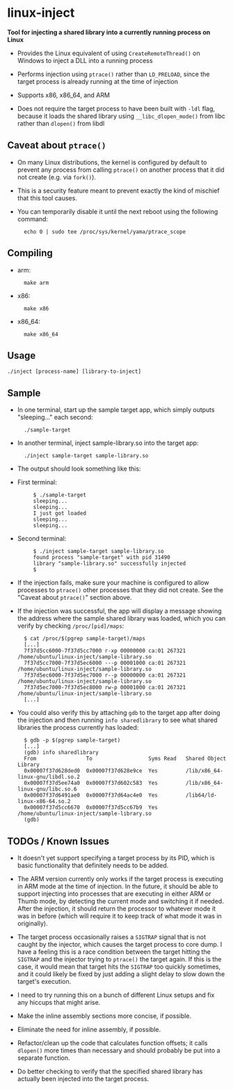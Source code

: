 # linux-inject
**Tool for injecting a shared library into a currently running process on Linux**

* Provides the Linux equivalent of using `CreateRemoteThread()` on Windows to inject a DLL into a running process

* Performs injection using `ptrace()` rather than `LD_PRELOAD`, since the target process is already running at the time of injection

* Supports x86, x86_64, and ARM

* Does not require the target process to have been built with `-ldl` flag, because it loads the shared library using `__libc_dlopen_mode()` from libc rather than `dlopen()` from libdl

## Caveat about `ptrace()`

* On many Linux distributions, the kernel is configured by default to prevent any process from calling `ptrace()` on another process that it did not create (e.g. via `fork()`).

* This is a security feature meant to prevent exactly the kind of mischief that this tool causes.

* You can temporarily disable it until the next reboot using the following command:

        echo 0 | sudo tee /proc/sys/kernel/yama/ptrace_scope

## Compiling

* arm:

        make arm

* x86:

        make x86

* x86_64:

        make x86_64

## Usage

    ./inject [process-name] [library-to-inject]

## Sample

* In one terminal, start up the sample target app, which simply outputs "sleeping..." each second:

        ./sample-target

* In another terminal, inject sample-library.so into the target app:

        ./inject sample-target sample-library.so

*  The output should look something like this:

 * First terminal:

            $ ./sample-target
            sleeping...
            sleeping...
            I just got loaded
            sleeping...
            sleeping...

 * Second terminal:

            $ ./inject sample-target sample-library.so
            found process "sample-target" with pid 31490
            library "sample-library.so" successfully injected
            $

* If the injection fails, make sure your machine is configured to allow processes to `ptrace()` other processes that they did not create. See the "Caveat about `ptrace()`" section above.

* If the injection was successful, the app will display a message showing the address where the sample shared library was loaded, which you can verify by checking `/proc/[pid]/maps`:

        $ cat /proc/$(pgrep sample-target)/maps
        [...]
        7f37d5cc6000-7f37d5cc7000 r-xp 00000000 ca:01 267321                     /home/ubuntu/linux-inject/sample-library.so
        7f37d5cc7000-7f37d5ec6000 ---p 00001000 ca:01 267321                     /home/ubuntu/linux-inject/sample-library.so
        7f37d5ec6000-7f37d5ec7000 r--p 00000000 ca:01 267321                     /home/ubuntu/linux-inject/sample-library.so
        7f37d5ec7000-7f37d5ec8000 rw-p 00001000 ca:01 267321                     /home/ubuntu/linux-inject/sample-library.so
        [...]

* You could also verify this by attaching `gdb` to the target app after doing the injection and then running `info sharedlibrary` to see what shared libraries the process currently has loaded:

        $ gdb -p $(pgrep sample-target)
        [...]
        (gdb) info sharedlibrary
        From                To                  Syms Read   Shared Object Library
        0x00007f37d628ded0  0x00007f37d628e9ce  Yes         /lib/x86_64-linux-gnu/libdl.so.2
        0x00007f37d5ee74a0  0x00007f37d602c583  Yes         /lib/x86_64-linux-gnu/libc.so.6
        0x00007f37d6491ae0  0x00007f37d64ac4e0  Yes         /lib64/ld-linux-x86-64.so.2
        0x00007f37d5cc6670  0x00007f37d5cc67b9  Yes         /home/ubuntu/linux-inject/sample-library.so
        (gdb)

## TODOs / Known Issues

* It doesn't yet support specifying a target process by its PID, which is basic functionality that definitely needs to be added.

* The ARM version currently only works if the target process is executing in ARM mode at the time of injection. In the future, it should be able to support injecting into processes that are executing in either ARM or Thumb mode, by detecting the current mode and switching it if needed. After the injection, it should return the processor to whatever mode it was in before (which will require it to keep track of what mode it was in originally).

* The target process occasionally raises a `SIGTRAP` signal that is not caught by the injector, which causes the target process to core dump. I have a feeling this is a race condition between the target hitting the `SIGTRAP` and the injector trying to `ptrace()` the target again. If this is the case, it would mean that target hits the `SIGTRAP` too quickly sometimes, and it could likely be fixed by just adding a slight delay to slow down the target's execution.

* I need to try running this on a bunch of different Linux setups and fix any hiccups that might arise.

* Make the inline assembly sections more concise, if possible.

* Eliminate the need for inline assembly, if possible.

* Refactor/clean up the code that calculates function offsets; it calls `dlopen()` more times than necessary and should probably be put into a separate function.

* Do better checking to verify that the specified shared library has actually been injected into the target process.

